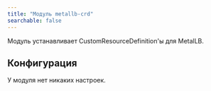 ```yaml
---
title: "Модуль metallb-crd"
searchable: false
---
```


Модуль устанавливает CustomResourceDefinition'ы для MetalLB.

Конфигурация
------------

У модуля нет никаких настроек.
